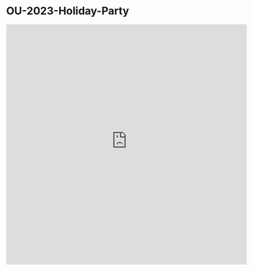 # OU-2023-Holiday-Party

<iframe
	src="https://radames-real-time-latent-consistency-model.hf.space"
	allow="camera;microphone" width="100%" height="100%" frameborder="0" scrolling="no" style="width: 645.333px; height: 645.333px;" class=""
></iframe>

